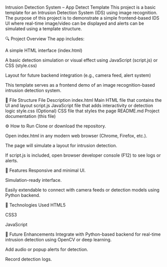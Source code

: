 Intrusion Detection System – App Detect Template
This project is a basic template for an Intrusion Detection System (IDS) using image recognition. The purpose of this project is to demonstrate a simple frontend-based IDS UI where real-time image/video can be displayed and alerts can be simulated using a template structure.

🔍 Project Overview
The app includes:

A simple HTML interface (index.html)

A basic detection simulation or visual effect using JavaScript (script.js) or CSS (style.css)

Layout for future backend integration (e.g., camera feed, alert system)

This template serves as a frontend demo of an image recognition-based intrusion detection system.

📂 File Structure
File	Description
index.html	Main HTML file that contains the UI and layout
script.js	JavaScript file that adds interactivity or detection logic
style.css	(Optional) CSS file that styles the page
README.md	Project documentation (this file)

⚙️ How to Run
Clone or download the repository.

Open index.html in any modern web browser (Chrome, Firefox, etc.).

The page will simulate a layout for intrusion detection.

If script.js is included, open browser developer console (F12) to see logs or alerts.

📸 Features
Responsive and minimal UI.

Simulation-ready interface.

Easily extendable to connect with camera feeds or detection models using Python backend.

🧱 Technologies Used
HTML5

CSS3

JavaScript

🧠 Future Enhancements
Integrate with Python-based backend for real-time intrusion detection using OpenCV or deep learning.

Add audio or popup alerts for detection.

Record detection logs.
